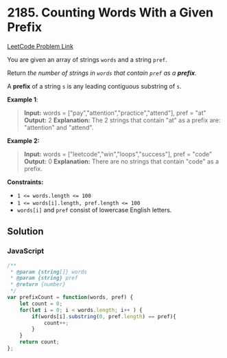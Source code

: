 # 2185. Counting Words With a Given Prefix

[LeetCode Problem Link](https://leetcode.com/problems/counting-words-with-a-given-prefix/)

You are given an array of strings `words` and a string `pref`.

Return *the number of strings in `words` that contain `pref` as a **prefix***.

A **prefix** of a string `s` is any leading contiguous substring of `s`.

**Example 1**:

>**Input:** words = ["pay","attention","practice","attend"], pref = "at"
**Output:** 2
**Explanation:** The 2 strings that contain "at" as a prefix are: "attention" and "attend".

**Example 2:**

>**Input:** words = ["leetcode","win","loops","success"], pref = "code"
**Output:** 0
**Explanation:** There are no strings that contain "code" as a prefix.

**Constraints:**

* `1 <= words.length <= 100`
* `1 <= words[i].length, pref.length <= 100`
* `words[i]` and `pref` consist of lowercase English letters.

## Solution

### JavaScript

```javaScript
/**
 * @param {string[]} words
 * @param {string} pref
 * @return {number}
 */
var prefixCount = function(words, pref) {
    let count = 0;
    for(let i = 0; i < words.length; i++ ) {
        if(words[i].substring(0, pref.length) == pref){
            count++;
        }
    }
    return count;
};
```
